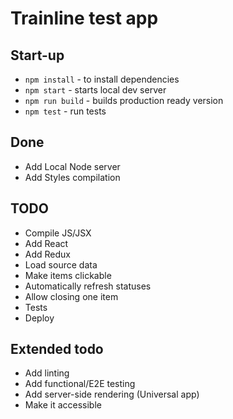 # Trainline test app

## Start-up
  * `npm install` - to install dependencies
  * `npm start` - starts local dev server
  * `npm run build` - builds production ready version
  * `npm test` - run tests

## Done
  * Add Local Node server
  * Add Styles compilation


## TODO 
  * Compile JS/JSX
  * Add React 
  * Add Redux
  * Load source data 
  * Make items clickable 
  * Automatically refresh statuses
  * Allow closing one item
  * Tests
  * Deploy

## Extended todo
  * Add linting
  * Add functional/E2E testing
  * Add server-side rendering (Universal app)
  * Make it accessible
